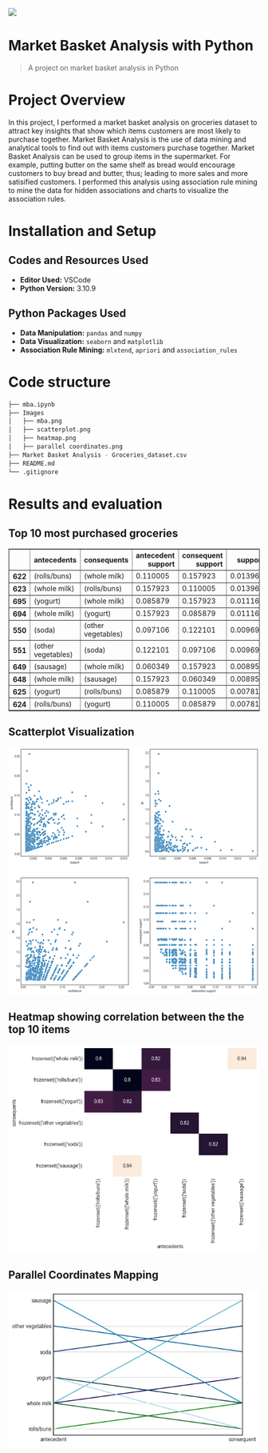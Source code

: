 ![](https://github.com/Nalito/Market-Basket-Analysis/blob/main/mba.png)

# Market Basket Analysis with Python

> A project on market basket analysis in Python

# Project Overview

In this project, I performed a market basket analysis on groceries dataset to attract key insights that show which items customers are most likely to purchase together. Market Basket Analysis is the use of data mining and analytical tools to find out with items customers purchase together.
Market Basket Analysis can be used to group items in the supermarket. For example, putting butter on the same shelf as bread would encourage customers to buy bread and butter, thus; leading to more sales and more satisified customers.
I performed this analysis using association rule mining to mine the data for hidden associations and charts to visualize the association rules.

# Installation and Setup

## Codes and Resources Used
- **Editor Used:**  VSCode
- **Python Version:** 3.10.9

## Python Packages Used
- **Data Manipulation:** `pandas` and `numpy`
- **Data Visualization:** `seaborn` and `matplotlib`
- **Association Rule Mining:**  `mlxtend`, `apriori` and `association_rules`


# Code structure

```bash
├── mba.ipynb
├── Images
│   ├── mba.png
│   ├── scatterplot.png
│   ├── heatmap.png
│   ├── parallel coordinates.png
├── Market Basket Analysis - Groceries_dataset.csv
├── README.md
└── .gitignore
```

# Results and evaluation

## Top 10 most purchased groceries
<div>
<table border="1" class="dataframe">
  <thead>
    <tr style="text-align: right;">
      <th></th>
      <th>antecedents</th>
      <th>consequents</th>
      <th>antecedent support</th>
      <th>consequent support</th>
      <th>support</th>
      <th>confidence</th>
      <th>lift</th>
      <th>leverage</th>
      <th>conviction</th>
      <th>zhangs_metric</th>
    </tr>
  </thead>
  <tbody>
    <tr>
      <th>622</th>
      <td>(rolls/buns)</td>
      <td>(whole milk)</td>
      <td>0.110005</td>
      <td>0.157923</td>
      <td>0.013968</td>
      <td>0.126974</td>
      <td>0.804028</td>
      <td>-0.003404</td>
      <td>0.964550</td>
      <td>-0.214986</td>
    </tr>
    <tr>
      <th>623</th>
      <td>(whole milk)</td>
      <td>(rolls/buns)</td>
      <td>0.157923</td>
      <td>0.110005</td>
      <td>0.013968</td>
      <td>0.088447</td>
      <td>0.804028</td>
      <td>-0.003404</td>
      <td>0.976350</td>
      <td>-0.224474</td>
    </tr>
    <tr>
      <th>695</th>
      <td>(yogurt)</td>
      <td>(whole milk)</td>
      <td>0.085879</td>
      <td>0.157923</td>
      <td>0.011161</td>
      <td>0.129961</td>
      <td>0.822940</td>
      <td>-0.002401</td>
      <td>0.967861</td>
      <td>-0.190525</td>
    </tr>
    <tr>
      <th>694</th>
      <td>(whole milk)</td>
      <td>(yogurt)</td>
      <td>0.157923</td>
      <td>0.085879</td>
      <td>0.011161</td>
      <td>0.070673</td>
      <td>0.822940</td>
      <td>-0.002401</td>
      <td>0.983638</td>
      <td>-0.203508</td>
    </tr>
    <tr>
      <th>550</th>
      <td>(soda)</td>
      <td>(other vegetables)</td>
      <td>0.097106</td>
      <td>0.122101</td>
      <td>0.009691</td>
      <td>0.099794</td>
      <td>0.817302</td>
      <td>-0.002166</td>
      <td>0.975219</td>
      <td>-0.198448</td>
    </tr>
    <tr>
      <th>551</th>
      <td>(other vegetables)</td>
      <td>(soda)</td>
      <td>0.122101</td>
      <td>0.097106</td>
      <td>0.009691</td>
      <td>0.079365</td>
      <td>0.817302</td>
      <td>-0.002166</td>
      <td>0.980729</td>
      <td>-0.202951</td>
    </tr>
    <tr>
      <th>649</th>
      <td>(sausage)</td>
      <td>(whole milk)</td>
      <td>0.060349</td>
      <td>0.157923</td>
      <td>0.008955</td>
      <td>0.148394</td>
      <td>0.939663</td>
      <td>-0.000575</td>
      <td>0.988811</td>
      <td>-0.063965</td>
    </tr>
    <tr>
      <th>648</th>
      <td>(whole milk)</td>
      <td>(sausage)</td>
      <td>0.157923</td>
      <td>0.060349</td>
      <td>0.008955</td>
      <td>0.056708</td>
      <td>0.939663</td>
      <td>-0.000575</td>
      <td>0.996140</td>
      <td>-0.070851</td>
    </tr>
    <tr>
      <th>625</th>
      <td>(yogurt)</td>
      <td>(rolls/buns)</td>
      <td>0.085879</td>
      <td>0.110005</td>
      <td>0.007819</td>
      <td>0.091051</td>
      <td>0.827697</td>
      <td>-0.001628</td>
      <td>0.979147</td>
      <td>-0.185487</td>
    </tr>
    <tr>
      <th>624</th>
      <td>(rolls/buns)</td>
      <td>(yogurt)</td>
      <td>0.110005</td>
      <td>0.085879</td>
      <td>0.007819</td>
      <td>0.071081</td>
      <td>0.827697</td>
      <td>-0.001628</td>
      <td>0.984071</td>
      <td>-0.189562</td>
    </tr>
  </tbody>
</table>
</div>

## Scatterplot Visualization

![](https://github.com/Nalito/Market-Basket-Analysis/blob/main/Images/scatterplots.png)

## Heatmap showing correlation between the the top 10 items
![](https://github.com/Nalito/Market-Basket-Analysis/blob/main/Images/heatmap.png)

## Parallel Coordinates Mapping
![](https://github.com/Nalito/Market-Basket-Analysis/blob/main/Images/parallel%20coordinates.png)

